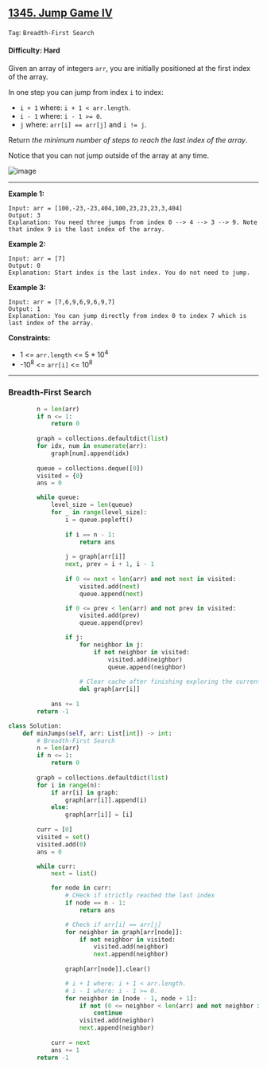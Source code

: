 ## [1345. Jump Game IV](https://leetcode.com/problems/jump-game-iv/)

```Tag```: ```Breadth-First Search```

#### Difficulty: Hard

Given an array of integers ```arr```, you are initially positioned at the first index of the array.

In one step you can jump from index ```i``` to index:

- ```i + 1``` where: ```i + 1 < arr.length```.
- ```i - 1``` where: ```i - 1 >= 0```.
- ```j``` where: ```arr[i] == arr[j]``` and ```i != j```.

Return _the minimum number of steps to reach the last index of the array_.

Notice that you can not jump outside of the array at any time.

![image](https://user-images.githubusercontent.com/35042430/222947239-a571eac0-ef57-40bc-aff9-e3fd18d67d86.png)

---

__Example 1:__
```
Input: arr = [100,-23,-23,404,100,23,23,23,3,404]
Output: 3
Explanation: You need three jumps from index 0 --> 4 --> 3 --> 9. Note that index 9 is the last index of the array.
```

__Example 2:__
```
Input: arr = [7]
Output: 0
Explanation: Start index is the last index. You do not need to jump.
```

__Example 3:__
```
Input: arr = [7,6,9,6,9,6,9,7]
Output: 1
Explanation: You can jump directly from index 0 to index 7 which is last index of the array.
```

__Constraints:__

- 1 <= ```arr.length``` <= 5 * 10<sup>4</sup>
- -10<sup>8</sup> <= ```arr[i]``` <= 10<sup>8</sup>

---

### Breadth-First Search

```Python
        n = len(arr)
        if n <= 1:
            return 0
        
        graph = collections.defaultdict(list)
        for idx, num in enumerate(arr):
            graph[num].append(idx)
        
        queue = collections.deque([0])
        visited = {0}
        ans = 0

        while queue:
            level_size = len(queue)
            for _ in range(level_size):
                i = queue.popleft()
                
                if i == n - 1:
                    return ans
                
                j = graph[arr[i]]
                next, prev = i + 1, i - 1
                
                if 0 <= next < len(arr) and not next in visited:
                    visited.add(next)
                    queue.append(next)

                if 0 <= prev < len(arr) and not prev in visited:
                    visited.add(prev)
                    queue.append(prev)

                if j:
                    for neighbor in j:
                        if not neighbor in visited:
                            visited.add(neighbor)
                            queue.append(neighbor)
                    
                    # Clear cache after finishing exploring the current level to avoid revisit
                    del graph[arr[i]]
            
            ans += 1
        return -1
```

```Python
class Solution:
    def minJumps(self, arr: List[int]) -> int:
        # Breadth-First Search
        n = len(arr)
        if n <= 1:
            return 0
        
        graph = collections.defaultdict(list)
        for i in range(n):
            if arr[i] in graph:
                graph[arr[i]].append(i)
            else:
                graph[arr[i]] = [i]
            
        curr = [0]
        visited = set()
        visited.add(0)
        ans = 0

        while curr:
            next = list()

            for node in curr:
                # CHeck if strictly reached the last index
                if node == n - 1:
                    return ans

                # Check if arr[i] == arr[j]
                for neighbor in graph[arr[node]]:
                    if not neighbor in visited:
                        visited.add(neighbor)
                        next.append(neighbor)
                
                graph[arr[node]].clear()

                # i + 1 where: i + 1 < arr.length.
                # i - 1 where: i - 1 >= 0.
                for neighbor in [node - 1, node + 1]:
                    if not (0 <= neighbor < len(arr) and not neighbor in visited):
                        continue
                    visited.add(neighbor)
                    next.append(neighbor)
            
            curr = next
            ans += 1
        return -1
```

